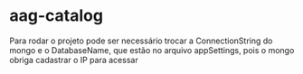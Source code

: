 # aag-catalog
Para rodar o projeto pode ser necessário trocar a ConnectionString do mongo e o DatabaseName, que estão no arquivo appSettings, pois o mongo obriga cadastrar o IP para acessar